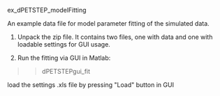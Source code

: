 ex_dPETSTEP_modelFitting

An example data file for model parameter fitting of the simulated data.

1. Unpack the zip file. It contains two files, one with data and one with loadable settings for GUI usage.

2. Run the fitting via GUI in Matlab:

>> dPETSTEPgui_fit
	
load the settings .xls file by pressing "Load" button in GUI
